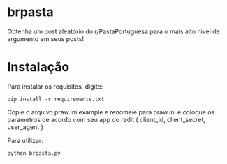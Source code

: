 # brpasta
Obtenha um post aleatório do r/PastaPortuguesa para o mais alto nivel de argumento em seus posts!

# Instalação
Para instalar os requisitos, digite:

    pip install -r requirements.txt

Copie o arquivo praw.ini.example e renomeie para praw.ini e coloque os parametros de acordo com seu app do redit ( client_id, client_secret, user_agent )

Para utilizar:

    python brpasta.py

